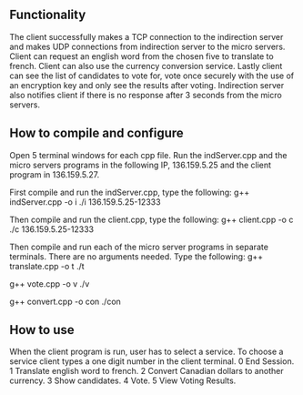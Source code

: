 ## Functionality

The client successfully makes a TCP connection to the indirection server and makes UDP connections from indirection server to the micro servers. Client can request an english word from the chosen five to translate to french. Client can also use the currency conversion service. Lastly client can see the list of candidates to vote for, vote once securely with the use of an encryption key and only see the results after voting. Indirection server also notifies client if there is no response after 3 seconds from the micro servers.

## How to compile and configure

Open 5 terminal windows for each cpp file. Run the indServer.cpp and the micro servers programs in the following IP, 136.159.5.25 and the client program in 136.159.5.27.

First compile and run the indServer.cpp, type the following:
g++ indServer.cpp -o i
./i 136.159.5.25-12333

Then compile and run the client.cpp, type the following:
g++ client.cpp -o c
./c 136.159.5.25-12333

Then compile and run each of the micro server programs in separate terminals. There are no arguments needed. Type the following:
g++ translate.cpp -o t
./t

g++ vote.cpp -o v
./v

g++ convert.cpp -o con
./con

## How to use

When the client program is run, user has to select a service. To choose a service client types a one digit number in the client terminal.
0 End Session.
1 Translate english word to french.
2 Convert Canadian dollars to another currency.
3 Show candidates.
4 Vote.
5 View Voting Results.

